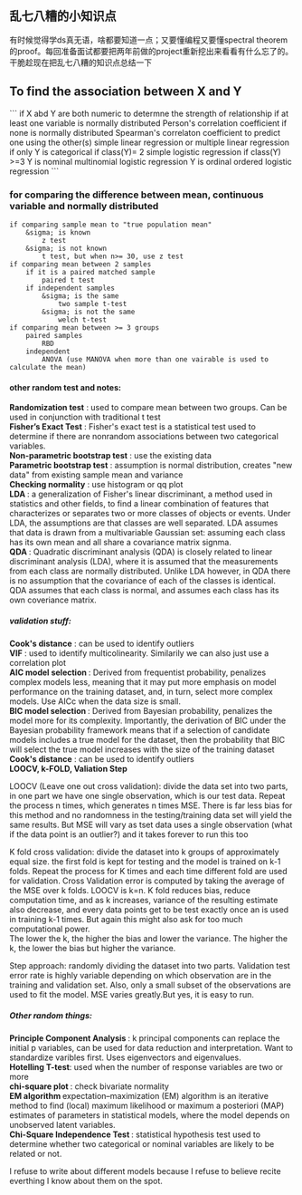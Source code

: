 ## 乱七八糟的小知识点

有时候觉得学ds真无语，啥都要知道一点；又要懂编程又要懂spectral theorem的proof。每回准备面试都要把两年前做的project重新挖出来看看有什么忘了的。干脆趁现在把乱七八糟的知识点总结一下

<h2>
    To find the association between X and Y <br /> 
</h2>
```
if X abd Y are both numeric
  to determne the strength of relationship
    if at least one variable is normally distributed
      Person's correlation coefficient
    if none is normally distributed
      Spearman's correlaton coefficient
  to predict one using the other(s)
    simple linear regression or multiple linear regression
if only Y is categorical
  if class(Y)= 2
    simple logistic regression
  if class(Y) >=3
    Y is nominal
      multinomial logistic regression
    Y is ordinal
      ordered logistic regression
```
<h3>
    for comparing the difference between mean, continuous variable and normally distributed <br /> 
</h3>

```
if comparing sample mean to "true population mean"
    &sigma; is known
        z test
    &sigma; is not known
        t test, but when n>= 30, use z test
if comparing mean between 2 samples
    if it is a paired matched sample
        paired t test
    if independent samples
        &sigma; is the same
            two sample t-test
        &sigma; is not the same
            welch t-test
if comparing mean between >= 3 groups
    paired samples
        RBD
    independent
        ANOVA (use MANOVA when more than one vairable is used to calculate the mean)
```
<h4>
    other random test and notes: <br /> 
</h4>
<b> Randomization test</b> : used to compare mean between two groups. Can be used in conjunction with traditional t test <br /> 
<b> Fisher’s Exact Test</b> : Fisher's exact test is a statistical test used to determine if there are nonrandom associations between two categorical variables. <br /> 
<b> Non-parametric bootstrap test</b> : use the existing data <br /> 
<b> Parametric bootstrap test</b> :  assumption is normal distribution, creates "new data" from existing sample mean and variance <br /> 
<b> Checking normality</b> : use histogram or qq plot <br /> 
<b> LDA </b> : a generalization of Fisher's linear discriminant, a method used in statistics and other fields, to find a linear combination of features that characterizes or separates two or more classes of objects or events. Under LDA, the assumptions are that classes are well separated. LDA assumes that data is drawn from a multivariable Gaussian set: assuming each class has its own mean and all share a covariance matrix signma. <br /> 
<b> QDA </b> : Quadratic discriminant analysis (QDA) is closely related to linear discriminant analysis (LDA), where it is assumed that the measurements from each class are normally distributed. Unlike LDA however, in QDA there is no assumption that the covariance of each of the classes is identical. QDA assumes that each class is normal, and assumes each class has its own coveriance matrix. <br /> 
<h5>
    validation stuff: <br /> 
</h5>
<b> Cook's distance</b> : can be used to identify outliers <br /> 
<b> VIF</b> : used to identify multicolinearity. Similarily we can also just use a correlation plot <br /> 
<b> AIC model selection </b> : Derived from frequentist probability, penalizes complex models less, meaning that it may put more emphasis on model performance on the training dataset, and, in turn, select more complex models. Use AICc when the data size is small. <br /> 
<b> BIC model selection </b> : Derived from Bayesian probability, penalizes the model more for its complexity. Importantly, the derivation of BIC under the Bayesian probability framework means that if a selection of candidate models includes a true model for the dataset, then the probability that BIC will select the true model increases with the size of the training dataset <br /> 
<b> Cook's distance</b> : can be used to identify outliers <br /> 
<b> LOOCV, k-FOLD, Valiation Step </b> <br /> 
<p> LOOCV (Leave one out cross validation): divide the data set into two parts,
in one part we have one single observation, which is our test data. Repeat the
process n times, which generates n times MSE. There is far less bias for this
method and no randomness in the testing/training data set will yield the same
results. But MSE will vary as tset data uses a single observation (what if the
data point is an outlier?) and it takes forever to run this too </p>
<p> K fold cross validation: divide the dataset into k groups of approximately equal
size. the first fold is kept for testing and the model is trained on k-1 folds. Repeat
the process for K times and each time different fold are used for validation.
Cross Validation error is computed by taking the average of the MSE over k
folds. LOOCV is k=n. K fold reduces bias, reduce computation time, and as k
increases, variance of the resulting estimate also decrease, and every data points
get to be test exactly once an is used in training k-1 times. But again this might
also ask for too much computational power. <br /> 
The lower the k, the higher the bias and lower the variance. The higher the k,
the lower the bias but higher the variance. </p>

<p> Step approach: randomly dividing the dataset into two parts. Validation test error rate is highly variable depending on which observation are in
the training and validation set. Also, only a small subset of the observations are used to fit the model. MSE varies greatly.But yes, it is easy to run.  </p>

<h5>
    Other random things: <br /> 
</h5>
<b> Principle Component Analysis </b> : k principal components can replace the initial p variables, can be used for data reduction and interpretation. Want to standardize varibles first. Uses eigenvectors and eigenvalues. <br/>
<b> Hotelling T-test</b>: used when the number of response variables are two or more <br/>
<b> chi-square plot </b>: check bivariate normality <br/>
<b> EM algorithm </b> expectation–maximization (EM) algorithm is an iterative method to find (local) maximum likelihood or maximum a posteriori (MAP) estimates of parameters in statistical models, where the model depends on unobserved latent variables. <br/>
<b> Chi-Square Independence Test </b> : statistical hypothesis test used to determine whether two categorical or nominal variables are likely to be related or not.<br/>

I refuse to write about different models because I refuse to believe recite everthing I know about them on the spot. 
